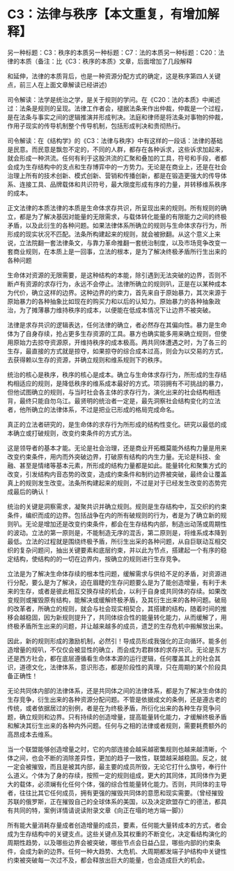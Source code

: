 # C3：法律与秩序【本文重复，有增加解释】

另一种标题：C3：秩序的本质另一种标题：C7：法的本质另一种标题：C20：法律的本质（备注：比《C3：秩序的本质》文章，后面增加了几段解释

和延伸，法律的本质背后，也是一种资源分配方式的确定，这是秩序第四人关键点，前三人在上面文章解读已经讲述)

司令解读：法学是统治之学，是关于规则的学问。在《C20：法的本质》中阐述过：法条是规则的呈现。法律工作者会，褪据法条来作出仲裁，仲裁是一个过程，是在法条与事实之间的逻辑推演并形成判决。法庭和律师是将法条对事物的仲裁，作用子现实的传导机制整个传导机制，包括形成判决和贵彻热行。

司令解读：在《结构学》的《C3：法律与秩序》中有这样的一段话：法律的基础是民意。而民意是飘忽不定的，不同的人群，都存在各种诉求，这些诉求加起来，就会形成一种洪流。任何有利于这股洪流的汇聚和叠加的工具，符号和手段，者都会成为生存结构中的支点和生存博弈中的一方势力。无论是在商业上，还是在社会治理上所有的技术创新、模式创新、营销和传播创新，都是在锻造更强大的传导体系、连接工具、品牌载体和共识符号，最大限度形成有序的力量，并转移维系秩序的成本。

正文法律的本质法律的本质是生命体求存共识，所呈现出来的规则。所有规则的确立，都是为了解决基因对能量的无限需求，与载体转化能量的有限能力之间的终极矛盾，以及此衍生的各种问题。如果法律体系所确立的规则与生命体求存行为，所形成的现实状况不匹配。法条所构建起来的规则，就会被掀翻。从这个意义上来说，立法院翻一套法律条文，与靠力革命推翻一套统治制度，以及市场竞争改变一套商业规则，在本质上是一回事，立法的根本，是为了解决终极矛盾所行生出来的各种问题

生命体对资源的无限需要，是这种结构的本能，除引遇到无法突破的边界，否则不断卢有资源的求存行为，永远不会停止。法律所确立的规则叭，正是在以某种成本为代价，确立这样的边界。这种边界的约束力，首先来自于原始暴力，其次来源于原始暴力的各种抽象比如现在的购买力和以后的认知力。原始暴力的各种抽象政治，为了摊薄暴力维持秩序的成本，以便能在低成本情况下让边界不被突破。

法律是求存共识的逻辑表达，任何法律的确立，者必然存在其偏向性。暴力是生命体为了自身存续，抢占更多生存资源的工具。暴方也确实能多用来确立规则，但使用原始力去掠夺资源原，开维持秩序的成本极高。两共同体遭遇之时，为了各三的生存，最直接的方式就是掠夺，如果掠夺的综合成本过高，则会为以交易的方式，去获得赖以生存的资源，并确立规则和维系规则下的秩序。

统治的核心是秩序，秩序的核心是成本。确立与生命体求存行为，所形成的生存结构相适应的规则，是降低秩序的维系成本最好的方式。项羽拥有不可挑战的暴力，但他试图确立的规则，与当时社会各主体的求存行为，演化出来的社会结构相违背，最终只能自勿乌江。最贤明的统治者一定是，最先洞察社会结构变化的立法者，他所确立的法律体系，不过是把业已形成的格局完成命名。

真正的立法者研究的，是生命体的求存行为所形成的结构性变化。研究以最低的成本确立或打破规则，改变约束条件的方式方法。

这是领导者的基本才能。无论是社会治理，还是商业开拓概莫能外结构力量是用来改变约束条件，用内而外突破边界，打破原有结构的内生力量。无论是科技、金融、甚至是情绪等基本元素，所形成的结构力量都是如此。能量转化和聚集方式的改变，引发结构内音态势的改变，造成约束条件和制约边界被突破，最终会让覆盖真上的规则发生改变。法条所构建起来的规则，不过是对于已经发生改变的态势完成最后的确认！

统治的关键是洞察需求，凝聚共识并确立规则。规则是生存结构中，互交织的约束条件，编织而成的边界。包括战争在内的所有破规则的行为，者是为了确立新的规则叭。无论是增加还是改变约束条件，都会在生存结构内部，制造出动荡或周期性的波动。立法的第一原则是，不能制造无序的混舌，第二原则是，将维系成本降到最低。立法的过程就是围绕终极予盾，所衍生出采的各种问题，从自巨联动互相交织的复杂问题问，抽出关键要素和底层约束，并以此为节点，搭建起一个有序的稳定结构，使结构的的一切在边界内，按确立的规则进行生存竞争。

立法是为了解决生命体存续的根本性问题，缓解需求与供给不足的矛盾，对资源进行分配，要么是为了解决，迫在眉睫的生存问题要么是为了能创造增量，有利于未来的生存，或者是彼此相互交换存续的机会，以利于自身或共同体的存续。如果改变规则或摧毁原有结构，能解决或缓解终极矛盾，及其衍生出来的各种问题。破局的改革者，所确立的规则，就会与社会现实相契合，其搭建的结构，随着时间的推移会越稳固，因为新规则提升了，共同体综合性的能量转化能力，从而缓解了，用终极矛盾所生出来的问题，并让越来越多的成员，遗芝的生存危机中搬解放出来。

因此，新的规则形成的激励机制，必然引！导成员形成我强化的正向循环。能多创造增量的规叭，不仅仅会被显性的确立，而会成为君群体的求存共识。无论是东方还是西方社会，都在底层遵循看生命体本源的运行逻辑，任何覆盖其上的社会其识，道德文化，法律体系，意识形态，都是阶段性的真理，只在周期的某个阶段具备正确性！

无论共同体内部的法律体系，还是共同体之间的法律体系，都是为了解决生命体的生存竞争，衍生出来的各种资源分配问题。不管是依据成文的条例，还是遵古老的传统，或者依据居过的别例，者是在为终极矛盾，所衍化出来的各种生存竞争问题，确立规则和边界。只有持续的创造增量，提高能量转化能力，才缓解终极矛盾和解决其衍生出来的各种内外问题。任何与之相的法律或者规则，需要耗费额外的高昂成本去维系。

当一个联盟能够创造增量之时，它的内部连接会越采越密集规则也越来越清晰，个体之间，也会不断的消除差异性，更加的趋子一致性，联盟越采越稳固。反之，就一定会被摧毁，而且是被其内部，最主要的成员所毁，无论它打什么旗号，奉行什么道义。个体为了身的存续，按照一定的规则组成，更大的其同体，其同体作为更大的载体，必须斓有化任何个体，强的综合性能量转化能力。否则，共同体的主导者，往往比其它任何成员，拥有更强的摧毁共同体的意愿和现实需要。（曾经摧毁苏联的俄罗斯，正在摧毁自己的全球体系的美国，以及决定欧盟存亡的德法，都具有共同的特，案例详情请说读附录文章《向正在塌的地方端一脚》）

所有能大量消耗存量成者创造增量的成员，要素，任何能大量转成本的方式，者会成为生存结构中的关键支点。这些关键点及其权重的不断变化，决定看结构演化的周期性趋势，以及哪些边界会被突破，哪些节点会日益凸显，哪些内部的约束条件，会成为新的边界。任何一种大趋势、大危机、大周期都发端子护结构中关键性约束被突破每一次过不及，都会释放出巨大的能量，也会造成巨大的机会。
